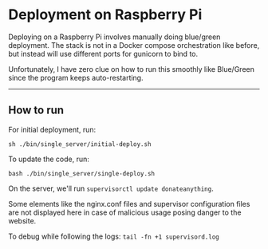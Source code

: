 # Deployment on Raspberry Pi

Deploying on a Raspberry Pi involves
manually doing blue/green deployment.
The stack is not in a Docker compose
orchestration like before, but instead
will use different ports for gunicorn
to bind to.

Unfortunately, I have zero clue on how
to run this smoothly like Blue/Green
since the program keeps auto-restarting.

---
## How to run

For initial deployment, run:

```shell
sh ./bin/single_server/initial-deploy.sh
```

To update the code, run:

```shell
bash ./bin/single_server/single-deploy.sh
```

On the server, we'll run `supervisorctl update donateanything`.

Some elements like the nginx.conf files
and supervisor configuration files are not
displayed here in case of malicious usage
posing danger to the website.

To debug while following the logs: `tail -fn +1 supervisord.log`
